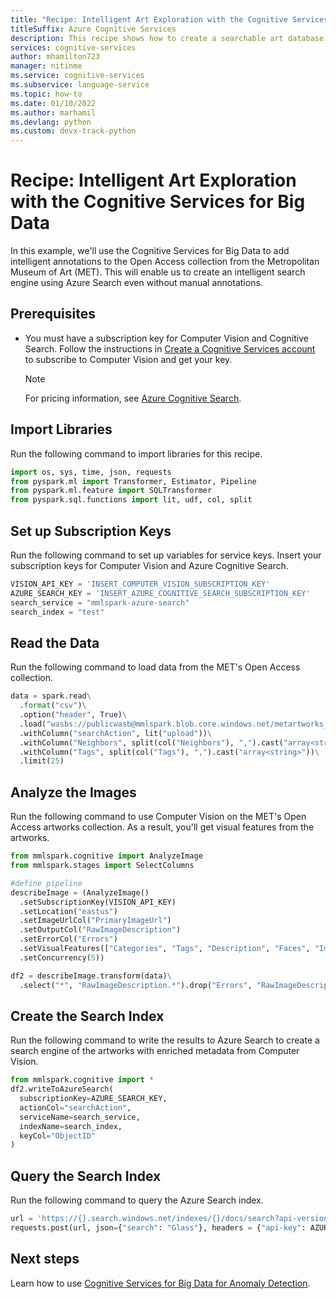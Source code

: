 ```yaml
---
title: "Recipe: Intelligent Art Exploration with the Cognitive Services for Big Data"
titleSuffix: Azure Cognitive Services
description: This recipe shows how to create a searchable art database using Azure Search and MMLSpark.
services: cognitive-services
author: mhamilton723
manager: nitinme
ms.service: cognitive-services
ms.subservice: language-service
ms.topic: how-to
ms.date: 01/10/2022
ms.author: marhamil
ms.devlang: python
ms.custom: devx-track-python
---
```


# Recipe: Intelligent Art Exploration with the Cognitive Services for Big Data

In this example, we'll use the Cognitive Services for Big Data to add intelligent annotations to the Open Access collection from the Metropolitan Museum of Art (MET). This will enable us to create an intelligent search engine using Azure Search even without manual annotations. 

## Prerequisites

* You must have a subscription key for Computer Vision and Cognitive Search. Follow the instructions in [Create a Cognitive Services account](../../cognitive-services-apis-create-account.md) to subscribe to Computer Vision and get your key.
  > [!NOTE]
  > For pricing information, see [Azure Cognitive Search](https://azure.microsoft.com/services/search/#pricing).

## Import Libraries

Run the following command to import libraries for this recipe.

```python
import os, sys, time, json, requests
from pyspark.ml import Transformer, Estimator, Pipeline
from pyspark.ml.feature import SQLTransformer
from pyspark.sql.functions import lit, udf, col, split
```

## Set up Subscription Keys

Run the following command to set up variables for service keys. Insert your subscription keys for Computer Vision and Azure Cognitive Search.

```python
VISION_API_KEY = 'INSERT_COMPUTER_VISION_SUBSCRIPTION_KEY'
AZURE_SEARCH_KEY = 'INSERT_AZURE_COGNITIVE_SEARCH_SUBSCRIPTION_KEY'
search_service = "mmlspark-azure-search"
search_index = "test"
```

## Read the Data

Run the following command to load data from the MET's Open Access collection.

```python
data = spark.read\
  .format("csv")\
  .option("header", True)\
  .load("wasbs://publicwasb@mmlspark.blob.core.windows.net/metartworks_sample.csv")\
  .withColumn("searchAction", lit("upload"))\
  .withColumn("Neighbors", split(col("Neighbors"), ",").cast("array<string>"))\
  .withColumn("Tags", split(col("Tags"), ",").cast("array<string>"))\
  .limit(25)
```

<a name="AnalyzeImages"></a>

## Analyze the Images

Run the following command to use Computer Vision on the MET's Open Access artworks collection. As a result, you'll get visual features from the artworks.

```python
from mmlspark.cognitive import AnalyzeImage
from mmlspark.stages import SelectColumns

#define pipeline
describeImage = (AnalyzeImage()
  .setSubscriptionKey(VISION_API_KEY)
  .setLocation("eastus")
  .setImageUrlCol("PrimaryImageUrl")
  .setOutputCol("RawImageDescription")
  .setErrorCol("Errors")
  .setVisualFeatures(["Categories", "Tags", "Description", "Faces", "ImageType", "Color", "Adult"])
  .setConcurrency(5))

df2 = describeImage.transform(data)\
  .select("*", "RawImageDescription.*").drop("Errors", "RawImageDescription")
```

<a name="CreateSearchIndex"></a>

## Create the Search Index

Run the following command to write the results to Azure Search to create a search engine of the artworks with enriched metadata from Computer Vision.

```python
from mmlspark.cognitive import *
df2.writeToAzureSearch(
  subscriptionKey=AZURE_SEARCH_KEY,
  actionCol="searchAction",
  serviceName=search_service,
  indexName=search_index,
  keyCol="ObjectID"
)
```

## Query the Search Index

Run the following command to query the Azure Search index.

```python
url = 'https://{}.search.windows.net/indexes/{}/docs/search?api-version=2019-05-06'.format(search_service, search_index)
requests.post(url, json={"search": "Glass"}, headers = {"api-key": AZURE_SEARCH_KEY}).json()
```

## Next steps

Learn how to use [Cognitive Services for Big Data for Anomaly Detection](anomaly-detection.md).